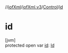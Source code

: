 //[iofXml](../../../index.md)/[iofXml.v3](../index.md)/[Control](index.md)/[id](id.md)

# id

[jvm]\
protected open var [id](id.md): [Id](../-id/index.md)
